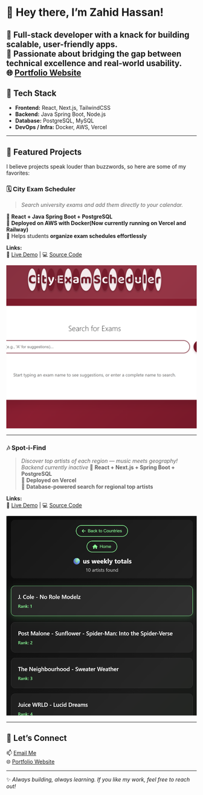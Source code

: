 # 👋 Hey there, I’m Zahid Hassan!  

🚀 Full-stack developer with a knack for building **scalable, user-friendly apps**.  
🎯 Passionate about bridging the gap between **technical excellence** and **real-world usability**.  
🌐 [Portfolio Website](https://portfolio-website-starter-six.vercel.app/)  
---

## 🔧 Tech Stack  
- **Frontend:** React, Next.js, TailwindCSS  
- **Backend:** Java Spring Boot, Node.js  
- **Database:** PostgreSQL, MySQL  
- **DevOps / Infra:** Docker, AWS, Vercel  

---

## 🌟 Featured Projects  

I believe projects speak louder than buzzwords, so here are some of my favorites:  

### 🗓️ City Exam Scheduler  
> *Search university exams and add them directly to your calendar.*  

🔹 **React + Java Spring Boot + PostgreSQL**  
🔹 **Deployed on AWS with Docker(Now currently running on Vercel and Railway)**  
🔹 Helps students **organize exam schedules effortlessly**  

**Links:**  
🔗 [Live Demo](https://uni-exam-scheduler.vercel.app/) | 💻 [Source Code](https://github.com/Zadz2005/UniExamScheduler/tree/master/ExamScheduler)  

<img src="https://github.com/Zadz2005/Zadz2005/blob/main/CityExamScheduler.png" alt="City Exam Scheduler Screenshot" width="600"/>  

---

### 🎶 Spot-i-Find  
> *Discover top artists of each region — music meets geography!*  
*Backend currently inactive*
🔹 **React + Next.js + Spring Boot + PostgreSQL**  
🔹 **Deployed on Vercel**  
🔹 **Database-powered search for regional top artists**  

**Links:**  
🔗 [Live Demo](https://spot-i-find.vercel.app/) | 💻 [Source Code](https://github.com/Zadz2005/SpotIFind/tree/main/Spot-I-Find/src)  

<img src="https://github.com/Zadz2005/Zadz2005/blob/main/spotifind.png" alt="Spot-i-Find Screenshot" width="600"/>  

---

## 🤝 Let’s Connect  
📫 [Email Me](mailto:zahidalamyay595@icloud.com)  
🌐 [Portfolio Website](https://portfolio-website-starter-six.vercel.app/)  

---

✨ *Always building, always learning. If you like my work, feel free to reach out!*  

